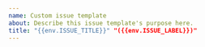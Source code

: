 ```yaml
---
name: Custom issue template
about: Describe this issue template's purpose here.
title: "{{env.ISSUE_TITLE}}" "({{env.ISSUE_LABEL}})"
---
```



